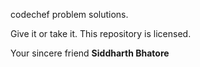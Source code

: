 codechef problem solutions.

Give it or take it. This repository is licensed.

Your sincere friend
**Siddharth Bhatore**
